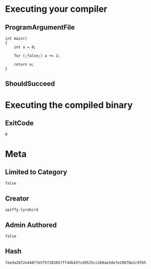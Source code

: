# Executing your compiler

## ProgramArgumentFile

```
int main()
{
    int a = 0;

    for (;false;) a += 1;

    return a;
}
```

## ShouldSucceed

# Executing the compiled binary

## ExitCode

```
0
```

# Meta

## Limited to Category

```
false
```

## Creator

```
spiffy-lyrebird
```

## Admin Authored

```
false
```

## Hash

```
feeda2b72e44877e5f5f283057ff4db437cd9525cc260ae3de7e29870a1c9f65
```
